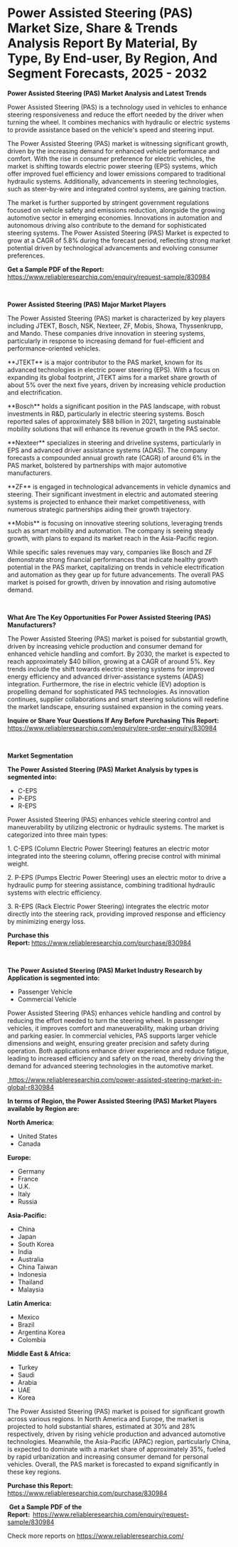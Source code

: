 <p><h1>Power Assisted Steering (PAS) Market Size, Share & Trends Analysis Report By Material, By Type, By End-user, By Region, And Segment Forecasts, 2025 - 2032</h1></p><p><strong>Power Assisted Steering (PAS) Market Analysis and Latest Trends</strong></p>
<p><p>Power Assisted Steering (PAS) is a technology used in vehicles to enhance steering responsiveness and reduce the effort needed by the driver when turning the wheel. It combines mechanics with hydraulic or electric systems to provide assistance based on the vehicle's speed and steering input. </p><p>The Power Assisted Steering (PAS) market is witnessing significant growth, driven by the increasing demand for enhanced vehicle performance and comfort. With the rise in consumer preference for electric vehicles, the market is shifting towards electric power steering (EPS) systems, which offer improved fuel efficiency and lower emissions compared to traditional hydraulic systems. Additionally, advancements in steering technologies, such as steer-by-wire and integrated control systems, are gaining traction.</p><p>The market is further supported by stringent government regulations focused on vehicle safety and emissions reduction, alongside the growing automotive sector in emerging economies. Innovations in automation and autonomous driving also contribute to the demand for sophisticated steering systems. The Power Assisted Steering (PAS) Market is expected to grow at a CAGR of 5.8% during the forecast period, reflecting strong market potential driven by technological advancements and evolving consumer preferences.</p></p>
<p><strong>Get a Sample PDF of the Report:&nbsp;</strong> <a href="https://www.reliableresearchiq.com/enquiry/request-sample/830984?utm_campaign=2463&utm_medium=2&utm_source=Github&utm_content=ia&utm_term=25032025&utm_id=power-assisted-steering-pas">https://www.reliableresearchiq.com/enquiry/request-sample/830984</a></p>
<p>&nbsp;</p>
<p><strong>Power Assisted Steering (PAS) Major Market Players</strong></p>
<p><p>The Power Assisted Steering (PAS) market is characterized by key players including JTEKT, Bosch, NSK, Nexteer, ZF, Mobis, Showa, Thyssenkrupp, and Mando. These companies drive innovation in steering systems, particularly in response to increasing demand for fuel-efficient and performance-oriented vehicles.</p><p>**JTEKT** is a major contributor to the PAS market, known for its advanced technologies in electric power steering (EPS). With a focus on expanding its global footprint, JTEKT aims for a market share growth of about 5% over the next five years, driven by increasing vehicle production and electrification.</p><p>**Bosch** holds a significant position in the PAS landscape, with robust investments in R&D, particularly in electric steering systems. Bosch reported sales of approximately $88 billion in 2021, targeting sustainable mobility solutions that will enhance its revenue growth in the PAS sector.</p><p>**Nexteer** specializes in steering and driveline systems, particularly in EPS and advanced driver assistance systems (ADAS). The company forecasts a compounded annual growth rate (CAGR) of around 6% in the PAS market, bolstered by partnerships with major automotive manufacturers.</p><p>**ZF** is engaged in technological advancements in vehicle dynamics and steering. Their significant investment in electric and automated steering systems is projected to enhance their market competitiveness, with numerous strategic partnerships aiding their growth trajectory.</p><p>**Mobis** is focusing on innovative steering solutions, leveraging trends such as smart mobility and automation. The company is seeing steady growth, with plans to expand its market reach in the Asia-Pacific region.</p><p>While specific sales revenues may vary, companies like Bosch and ZF demonstrate strong financial performances that indicate healthy growth potential in the PAS market, capitalizing on trends in vehicle electrification and automation as they gear up for future advancements. The overall PAS market is poised for growth, driven by innovation and rising automotive demand.</p></p>
<p>&nbsp;</p>
<p><strong>What Are The Key Opportunities For Power Assisted Steering (PAS) Manufacturers?</strong></p>
<p><p>The Power Assisted Steering (PAS) market is poised for substantial growth, driven by increasing vehicle production and consumer demand for enhanced vehicle handling and comfort. By 2030, the market is expected to reach approximately $40 billion, growing at a CAGR of around 5%. Key trends include the shift towards electric steering systems for improved energy efficiency and advanced driver-assistance systems (ADAS) integration. Furthermore, the rise in electric vehicle (EV) adoption is propelling demand for sophisticated PAS technologies. As innovation continues, supplier collaborations and smart steering solutions will redefine the market landscape, ensuring sustained expansion in the coming years.</p></p>
<p><strong>Inquire or Share Your Questions If Any Before Purchasing This Report:</strong> <a href="https://www.reliableresearchiq.com/enquiry/pre-order-enquiry/830984?utm_campaign=2463&utm_medium=2&utm_source=Github&utm_content=ia&utm_term=25032025&utm_id=power-assisted-steering-pas">https://www.reliableresearchiq.com/enquiry/pre-order-enquiry/830984</a></p>
<p>&nbsp;</p>
<p><strong>Market Segmentation</strong></p>
<p><strong>The Power Assisted Steering (PAS) Market Analysis by types is segmented into:</strong></p>
<p><ul><li>C-EPS</li><li>P-EPS</li><li>R-EPS</li></ul></p>
<p><p>Power Assisted Steering (PAS) enhances vehicle steering control and maneuverability by utilizing electronic or hydraulic systems. The market is categorized into three main types: </p><p>1. C-EPS (Column Electric Power Steering) features an electric motor integrated into the steering column, offering precise control with minimal weight.</p><p>2. P-EPS (Pumps Electric Power Steering) uses an electric motor to drive a hydraulic pump for steering assistance, combining traditional hydraulic systems with electric efficiency.</p><p>3. R-EPS (Rack Electric Power Steering) integrates the electric motor directly into the steering rack, providing improved response and efficiency by minimizing energy loss.</p></p>
<p><strong>Purchase this Report:&nbsp;</strong><a href="https://www.reliableresearchiq.com/purchase/830984?utm_campaign=2463&utm_medium=2&utm_source=Github&utm_content=ia&utm_term=25032025&utm_id=power-assisted-steering-pas">https://www.reliableresearchiq.com/purchase/830984</a></p>
<p>&nbsp;</p>
<p><strong>The Power Assisted Steering (PAS) Market Industry Research by Application is segmented into:</strong></p>
<p><ul><li>Passenger Vehicle</li><li>Commercial Vehicle</li></ul></p>
<p><p>Power Assisted Steering (PAS) enhances vehicle handling and control by reducing the effort needed to turn the steering wheel. In passenger vehicles, it improves comfort and maneuverability, making urban driving and parking easier. In commercial vehicles, PAS supports larger vehicle dimensions and weight, ensuring greater precision and safety during operation. Both applications enhance driver experience and reduce fatigue, leading to increased efficiency and safety on the road, thereby driving the demand for advanced steering technologies in the automotive market.</p></p>
<p><a href="https://www.reliableresearchiq.com/power-assisted-steering-market-in-global-r830984?utm_campaign=2463&utm_medium=2&utm_source=Github&utm_content=ia&utm_term=25032025&utm_id=power-assisted-steering-pas">&nbsp;https://www.reliableresearchiq.com/power-assisted-steering-market-in-global-r830984</a></p>
<p><strong>In terms of Region, the Power Assisted Steering (PAS) Market Players available by Region are:</strong></p>
<p>
    <p> <strong> North America: </strong>
        <ul>
            <li>United States</li>
            <li>Canada</li>
        </ul>
        </p> 
    <p> <strong> Europe: </strong>
        <ul>
            <li>Germany</li>
            <li>France</li>
            <li>U.K.</li>
            <li>Italy</li>
            <li>Russia</li>
        </ul>
        </p> 
    <p> <strong> Asia-Pacific: </strong>
        <ul>
            <li>China</li>
            <li>Japan</li>
            <li>South Korea</li>
            <li>India</li>
            <li>Australia</li>
            <li>China Taiwan</li>
            <li>Indonesia</li>
            <li>Thailand</li>
            <li>Malaysia</li>
        </ul>
        </p> 
    <p> <strong> Latin America: </strong>
        <ul>
            <li>Mexico</li>
            <li>Brazil</li>
            <li>Argentina Korea</li>
            <li>Colombia</li>
        </ul>
        </p> 
    <p> <strong> Middle East & Africa: </strong>
        <ul>
            <li>Turkey</li>
            <li>Saudi</li>
            <li>Arabia</li>
            <li>UAE</li>
            <li>Korea</li>
        </ul>
    </p>
    </p>
<p><p>The Power Assisted Steering (PAS) market is poised for significant growth across various regions. In North America and Europe, the market is projected to hold substantial shares, estimated at 30% and 28% respectively, driven by rising vehicle production and advanced automotive technologies. Meanwhile, the Asia-Pacific (APAC) region, particularly China, is expected to dominate with a market share of approximately 35%, fueled by rapid urbanization and increasing consumer demand for personal vehicles. Overall, the PAS market is forecasted to expand significantly in these key regions.</p></p>
<p><strong>Purchase this Report: </strong><a href="https://www.reliableresearchiq.com/purchase/830984?utm_campaign=2463&utm_medium=2&utm_source=Github&utm_content=ia&utm_term=25032025&utm_id=power-assisted-steering-pas">https://www.reliableresearchiq.com/purchase/830984</a></p>
<p>&nbsp;<strong>Get a Sample PDF of the Report:&nbsp;&nbsp;</strong><a href="https://www.reliableresearchiq.com/enquiry/request-sample/830984?utm_campaign=2463&utm_medium=2&utm_source=Github&utm_content=ia&utm_term=25032025&utm_id=power-assisted-steering-pas">https://www.reliableresearchiq.com/enquiry/request-sample/830984</a></p>
<p><strong></strong></p>
<p>Check more reports on <a href="https://www.reliableresearchiq.com/?utm_campaign=2463&utm_medium=2&utm_source=Github&utm_content=ia&utm_term=25032025&utm_id=power-assisted-steering-pas">https://www.reliableresearchiq.com/</a></p>